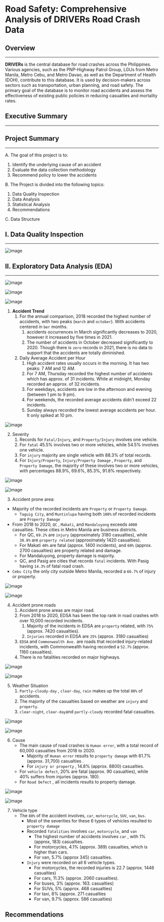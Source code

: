 # Road Safety: Comprehensive Analysis of DRIVERs Road Crash Data

## Overview
---

**DRIVERs** is the central database for road crashes across the Philippines. Various agencies, such as the PNP-Highway Patrol Group, LGUs from Metro Manila, Metro Cebu, and Metro Davao, as well as the Department of Health (DOH), contribute to this database. It is used by decision-makers across sectors such as transportation, urban planning, and road safety. The primary goal of the database is to monitor road accidents and assess the effectiveness of existing public policies in reducing casualties and mortality rates.

## Executive Summary
---

## Project Summary
---

A. The goal of this project is to:

1. Identify the  underlying cause of an accident
2. Evaluate the data collection methodology
3. Recommend policy to lower the accidents

B. The Project is divided into the following topics:

1. Data Quality Inspection
2. Data Analysis
3. Statistical Analysis
4. Recommendations

C. Data Structure

## I. Data Quality Inspection
---
![image](https://github.com/user-attachments/assets/ea67af8f-701d-4d45-b68e-3e9ed9983f09)


## II. Exploratory Data Analysis (EDA)
---
![image](https://github.com/user-attachments/assets/0f539bc2-cb83-44c9-9399-d067c79b0b03)

![image](https://github.com/user-attachments/assets/d7890ebf-fe65-44fa-b476-4ac2d2e759fb)

![image](https://github.com/user-attachments/assets/5a41db87-43e8-439a-9857-77b9eee4656a)

1. **Accident Trend**
    1. For the annual comparison, 2018 recorded the highest number of accidents, with two peaks (`march` and `october`). With accidents centered in `ber` months.
        1. accidents occurrences in March significantly decreases to 2020, however it increased by five times in 2021.
        2. The number of accidents in October decreased significantly to 2020. Though there is `zero` records in 2021, there is no data to support that the accidents are totally diminished.
    2. Daily Average Accident per Hour
        1. High accident rates usually occurs in the morning. It has two peaks: 7 AM and 12 AM.
        2. For 7 AM, Thursday recorded the highest number of accidents which has approx. of 31 incidents. While at midnight, Monday recorded an approx. of 32 incidents.
        3. For weekdays, accidents are low in the afternoon and evening (between 1 pm to 9 pm).
        4. For weekends, the recorded average accidents didn’t exceed 22 incidents.
        5. Sunday always recorded the lowest average accidents per hour. It only spiked at 10 pm.


![image](https://github.com/user-attachments/assets/509e7151-fd7a-46ab-a0d7-52e15163d0fc)

2.  Severity
    1. Records for `Fatal/Injury`, and `Property/Injury`  involves one vehicle. 
    2. For `fatal` 45.5% involves two or more vehicles, while 54.5% involves one vehicle.
    3. For `injury` majority are single vehicle with 88.3% of total records.
    4. For `Injury/Property`, `Injury/Property Damage` , `Property`, and `Property Damage`, the majority of these involves two or more vehicles, with percentages 88.9%, 69.6%, 85.3%, 91.8% respectively.


![image](https://github.com/user-attachments/assets/84f1aca9-5cda-42aa-b755-e27118dd02c4)

![image](https://github.com/user-attachments/assets/bb288dc1-f083-48b3-a7f6-5f5a3c4f9ca9)


3. Accident prone area:
- Majority of the recorded incidents are `Property` or `Property Damage`.
    - `Taguig City`, and `Muntinlupa` having both `100%` of recorded incidents are `Property Damage`
- From 2018 to 2020, `QC` , `Makati`, and `Mandaluyong` exceeds `4000` casualties. These cities in Metro Manila are business districts.
    - For QC, `69.2%` are `injury` (approximately 3180 casualties), while `30.8%` are `property related` (approximately 1420 casualties).
    - For Makati `40%` are fatal (approx. 1400 incidents), and `60%` (approx. 2700 casualties) are property related and damage.
    - For Mandaluyong, property damage is majority.
    - QC, and Pasig are cities that records `fatal` incidents. With Pasig having `14.3%` of fatal road crash.
- `Cebu City` the only city outside Metro Manila, recorded a `66.7%` of injury or property.



![image](https://github.com/user-attachments/assets/b7542d82-4785-42ef-b617-03bcea0ba318)

![image](https://github.com/user-attachments/assets/cf38e5fc-088a-4bb7-8e41-0dd7ea667325)

4.  Accident prone roads
    1. Accident prone areas are major road.
    2. From 2018 to 2020, EDSA has been the top rank in road crashes with over 10,000 recorded incidents.
        1. Majority of the incidents in EDSA are `property` related, with `75%` (approx. 7420 casualties).
        2. `Injuries`  recorded in EDSA are `25%` (approx. 3180 casualties)
    3. `EDSA` and `Commonwealth Ave.` are roads that recorded injury-related incidents, with Commonwealth having recorded a `52.7%` (approx. 1160 casualties).
    4. There is no fatalities recorded on major highways.



![image](https://github.com/user-attachments/assets/4cba3ec7-f0fd-4cda-a0ea-f60ec9d23665)

![image](https://github.com/user-attachments/assets/93f63993-1de6-434d-ac03-9990d1012fca)

5. Weather Situation
    1. `Partly-cloudy-day` , `clear-day`, `rain` makes up the total `80%` of accidents.
    2. The majority of the casualties based on weather are `injury` and `property`.
    3. `clear-night`, `clear-day`and `partly-cloudy` recorded fatal casualties.


![image](https://github.com/user-attachments/assets/f7a53064-414b-4bf7-9df7-c18755d6b4c8)

![image](https://github.com/user-attachments/assets/f61551d4-0f99-4fa4-ad99-1f2a37535950)


6. Cause
    - The main cause of road crashes is `Human error`, with a total record of 60,000 casualties from 2018 to 2020.
        - Majority of `Human error` results to `property damage` with 61.7% (approx. 31,700) casualties .
        - For `injury or property` , 14.8% (approx. 8800) casualties.
    - For `vehicle defect`, 20% are fatal (approx. 90 casualties), while 40% suffers from injuries (approx. 180).
    - For `Road Defect` , all incidents results to property damage.


![image](https://github.com/user-attachments/assets/b3cc6694-bcc0-4181-9d82-b9999f4f9b8a)

![image](https://github.com/user-attachments/assets/7146e2db-660c-4c57-bef6-72729e50d2f8)

7. Vehicle type
    - The `80%` of the accident involves, `car`, `motorcycle`, `SUV`, `van`, `bus`.
        - Most of the severities for these 6 types of vehicles resulted to `property damage`
        - Recorded `fatalities` involves `car`, `motorcycle`, and `van`
            - The highest number of accidents involves `car` , with 1% (approx, 183) casualties.
            - For motorcycles, 4.1% (approx. 389) casualties, which is higher than cars.
            - For van, 5.7% (approx 345) casualties.
        - `Injury`  were recorded on all 6 vehicle types.
            - For motorcycles, the recorded injuries is 22.7 (approx. 1446 casualties)
            - For cars, 11.3% (approx. 2060 casualties).
            - For buses, 3% (approx. 163. casualties)
            - For SUVs, 5% (approx. 468 casualties)
            - For taxi, 8% (approx. 271 casualties
            - For van, 9.7% (approx. 586 casualties)

## Recommendations
